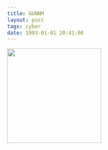 ```yaml
---
title: GUNNM
layout: post
tags: cyber
date: 1993-01-01 20:41:00
---
```

<img width="220" src="https://upload.wikimedia.org/wikipedia/en/thumb/0/0d/Battle_Angel_Alita_vol01.jpg/220px-Battle_Angel_Alita_vol01.jpg" />
